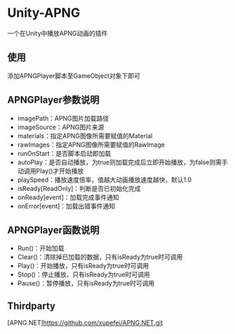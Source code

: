 # Unity-APNG
 一个在Unity中播放APNG动画的插件

 ## 使用
 添加APNGPlayer脚本至GameObject对象下即可
 
 ## APNGPlayer参数说明
 * imagePath：APNG图片加载路径
 * imageSource：APNG图片来源
 * materials：指定APNG图像所需要赋值的Material
 * rawImages：指定APNG图像所需要赋值的RawImage
 * runOnStart：是否脚本启动即加载
 * autoPlay：是否自动播放，为true则加载完成后立即开始播放，为false则需手动调用Play()才开始播放
 * playSpeed：播放速度倍率，值越大动画播放速度越快，默认1.0
 * isReady[ReadOnly]：判断是否已初始化完成
 * onReady[event]：加载完成事件通知
 * onError[event]：加载出错事件通知
 
 ## APNGPlayer函数说明
 * Run()：开始加载
 * Clear()：清除掉已加载的数据，只有isReady为true时可调用
 * Play()：开始播放，只有isReady为true时可调用
 * Stop()：停止播放，只有isReady为true时可调用
 * Pause()：暂停播放，只有isReady为true时可调用
 
 ## Thirdparty
 [APNG.NET]https://github.com/xupefei/APNG.NET.git